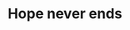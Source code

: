 ---
pid: LLP427
title: Hope never ends
location_transcription: Constitution Place
zipcode: '19147'
outside_phl: 
neighborhood: Queen Village,Bella Vista,Pennsport,Italian Market
age: '11'
age_range: 6-13
instagram: 
image_file_name: LLP_427.jpg
proposal_transcription: HOPE
topic: Uplifting
topic_summary: '0'
type: Sculpture Statue
keywords_other: love statue, hope
credit: Sierra McKinley
image_labels: 
twitter: 
facebook: 
permalink: "/monuments/llp427/"
layout: item-page
---